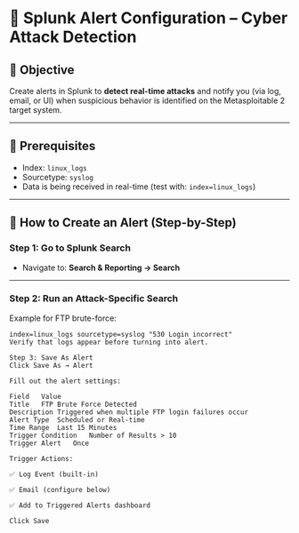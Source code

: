 # 🚨 Splunk Alert Configuration – Cyber Attack Detection

## 🎯 Objective

Create alerts in Splunk to **detect real-time attacks** and notify you (via log, email, or UI) when suspicious behavior is identified on the Metasploitable 2 target system.

---

## 📘 Prerequisites

- Index: `linux_logs`
- Sourcetype: `syslog`
- Data is being received in real-time (test with: `index=linux_logs`)

---

## 🔹 How to Create an Alert (Step-by-Step)

### Step 1: Go to Splunk Search

- Navigate to: **Search & Reporting → Search**

---

### Step 2: Run an Attack-Specific Search

Example for FTP brute-force:

```spl
index=linux_logs sourcetype=syslog "530 Login incorrect"
Verify that logs appear before turning into alert.

Step 3: Save As Alert
Click Save As → Alert

Fill out the alert settings:

Field	Value
Title	FTP Brute Force Detected
Description	Triggered when multiple FTP login failures occur
Alert Type	Scheduled or Real-time
Time Range	Last 15 Minutes
Trigger Condition	Number of Results > 10
Trigger Alert	Once

Trigger Actions:

✅ Log Event (built-in)

✅ Email (configure below)

✅ Add to Triggered Alerts dashboard

Click Save


